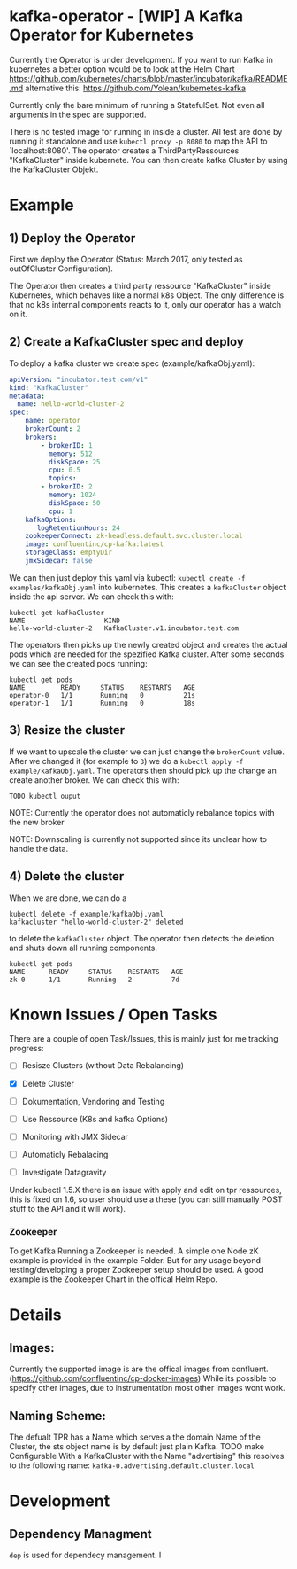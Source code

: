 # kafka-operator - [WIP] A Kafka Operator for Kubernetes 

Currently the Operator is under development.
If you want to run Kafka in kubernetes a better option would be to look at the Helm Chart https://github.com/kubernetes/charts/blob/master/incubator/kafka/README.md alternative this: https://github.com/Yolean/kubernetes-kafka

 Currently only the bare minimum of running a StatefulSet. Not even all arguments in the spec are supported.
 
There is no tested image for running in inside a cluster. All test are done by running it standalone and use `kubectl proxy -p 8080` to map the API to `localhost:8080'.
The operator creates a ThirdPartyRessources "KafkaCluster" inside kubernete. You can then create kafka Cluster by using the KafkaCluster Objekt. 

# Example

## 1) Deploy the Operator
First we deploy the Operator (Status: March 2017, only tested as  outOfCluster Configuration).

The Operator then creates a third party ressource "KafkaCluster" inside Kubernetes, which behaves like a normal k8s Object. 
The only difference is that no k8s internal components reacts to it, only our operator has a watch on it.

## 2) Create a KafkaCluster spec and deploy
To deploy a kafka cluster we create spec (example/kafkaObj.yaml): 

```yaml
apiVersion: "incubator.test.com/v1"
kind: "KafkaCluster"
metadata:
  name: hello-world-cluster-2
spec:
    name: operator
    brokerCount: 2
    brokers:
        - brokerID: 1
          memory: 512
          diskSpace: 25
          cpu: 0.5
          topics:
        - brokerID: 2
          memory: 1024
          diskSpace: 50
          cpu: 1
    kafkaOptions:
       logRetentionHours: 24
    zookeeperConnect: zk-headless.default.svc.cluster.local
    image: confluentinc/cp-kafka:latest
    storageClass: emptyDir
    jmxSidecar: false
```
We can then just deploy this yaml via kubectl:
```kubectl create -f examples/kafkaObj.yaml```
into kubernetes. This creates a ```kafkaCluster``` object inside the api server. We can check this with:
```
kubectl get kafkaCluster
NAME                    KIND
hello-world-cluster-2   KafkaCluster.v1.incubator.test.com
```
 
The operators then picks up the newly created object and creates the actual pods which are needed for the spezified Kafka cluster. 
After some seconds we can see the created pods running: 
```
kubectl get pods
NAME         READY     STATUS    RESTARTS   AGE
operator-0   1/1       Running   0          21s
operator-1   1/1       Running   0          18s
```

## 3) Resize the cluster
If we want to upscale the cluster we can just change the ```brokerCount``` value. 
After we changed it (for example to ```3```) we do a ```kubectl apply -f example/kafkaObj.yaml```. 
The operators then should pick up the change an create another broker. We can check this with:
```
TODO kubectl ouput
```

NOTE: Currently the operator does not automaticly rebalance topics with the new broker

NOTE: Downscaling is currently not supported since its unclear how to handle the data.

## 4) Delete the cluster
When we are done, we can do a
```
kubectl delete -f example/kafkaObj.yaml
kafkacluster "hello-world-cluster-2" deleted
```
to delete the `kafkaCluster` object.
The operator then detects the deletion and shuts down all running components. 
```
kubectl get pods
NAME      READY     STATUS    RESTARTS   AGE
zk-0      1/1       Running   2          7d
```

# Known Issues / Open Tasks
There are a couple of open Task/Issues, this is mainly just for me tracking progress:

- [ ] Resisze Clusters (without Data Rebalancing)
- [x] Delete Cluster
- [ ] Dokumentation, Vendoring and Testing
- [ ] Use Ressource (K8s and kafka Options)
- [ ] Monitoring with JMX Sidecar
- [ ] Automaticly Rebalacing
- [ ] Investigate Datagravity 


Under kubectl 1.5.X there is an issue with apply and edit on tpr ressources, this is fixed on 1.6, so user should use a these (you can still manually POST stuff to the API and it will work).


### Zookeeper
To get Kafka Running a Zookeeper is needed. A simple one Node zK example is provided in the example Folder. But for any usage beyond testing/developing a proper Zookeeper setup should be used. A good example is the Zookeeper Chart in the offical Helm Repo.


# Details



## Images:
Currently the supported image is are the offical images from confluent. (https://github.com/confluentinc/cp-docker-images) While its possible to specify other images, due to instrumentation most other images wont work. 

## Naming Scheme:

The defualt TPR has a Name which serves a the domain Name of the Cluster, the sts object name is by default just plain Kafka. TODO make Configurable
With a KafkaCluster with the Name "advertising" this resolves to the following name:
`kafka-0.advertising.default.cluster.local`


# Development

## Dependency Managment

```dep``` is used for dependecy management. I